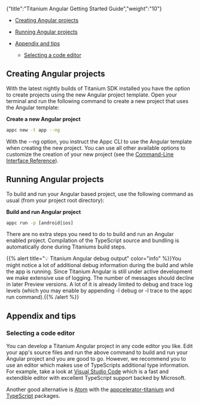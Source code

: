 {"title":"Titanium Angular Getting Started Guide","weight":"10"}

* [Creating Angular projects](#creating-angular-projects)

* [Running Angular projects](#running-angular-projects)

* [Appendix and tips](#appendix-and-tips)

    * [Selecting a code editor](#selecting-a-code-editor)

## Creating Angular projects

With the latest nightly builds of Titanium SDK installed you have the option to create projects using the new Angular project template. Open your terminal and run the following command to create a new project that uses the Angular template:

**Create a new Angular project**

```bash
appc new -t app --ng
```

With the \--ng option, you instruct the Appc CLI to use the Angular template when creating the new project. You can use all other available options to customize the creation of your new project (see the [Command-Line Interface Reference](/docs/appc/Appcelerator_CLI/Appcelerator_CLI_How-tos/Appcelerator_Command-Line_Interface_Reference/#LineInterfaceReference-New)).

## Running Angular projects

To build and run your Angular based project, use the following command as usual (from your project root directory):

**Build and run Angular project**

```bash
appc run -p [android|ios]
```

There are no extra steps you need to do to build and run an Angular enabled project. Compilation of the TypeScript source and bundling is automatically done during Titaniums build steps.

{{% alert title="💡 Titanium Angular debug output" color="info" %}}You might notice a lot of additional debug information during the build and while the app is running. Since Titanium Angular is still under active development we make extensive use of logging. The number of messages should decline in later Preview versions. A lot of it is already limited to debug and trace log levels (which you may enable by appending \-l debug or \-l trace to the appc run command).{{% /alert %}}

## Appendix and tips

### Selecting a code editor

You can develop a Titanium Angular project in any code editor you like. Edit your app's source files and run the above command to build and run your Angular project and you are good to go. However, we recommend you to use an editor which makes use of TypeScripts additional type information. For example, take a look at [Visual Studio Code](https://code.visualstudio.com/) which is a fast and extendible editor with excellent TypeScript support backed by Microsoft.

Another good alternative is [Atom](https://atom.io/) with the [appcelerator-titanium](https://atom.io/packages/appcelerator-titanium) and [TypeScript](https://atom.io/packages/atom-typescript) packages.

